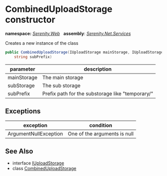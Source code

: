 # CombinedUploadStorage constructor
**namespace:** *[Serenity.Web](../../README.md#serenity.web-namespace)*   **assembly**: *[Serenity.Net.Services](../../README.md)*

Creates a new instance of the class

```csharp
public CombinedUploadStorage(IUploadStorage mainStorage, IUploadStorage subStorage, 
    string subPrefix)
```

| parameter | description |
| --- | --- |
| mainStorage | The main storage |
| subStorage | The sub storage |
| subPrefix | Prefix path for the substorage like "temporary/" |

## Exceptions

| exception | condition |
| --- | --- |
| ArgumentNullException | One of the arguments is null |

## See Also

* interface [IUploadStorage](../IUploadStorage.md)
* class [CombinedUploadStorage](../CombinedUploadStorage.md)